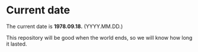 # Current date

The current date is **1978.09.18.** (YYYY.MM.DD.)

This repository will be good when the world ends, so we will know how long it lasted.